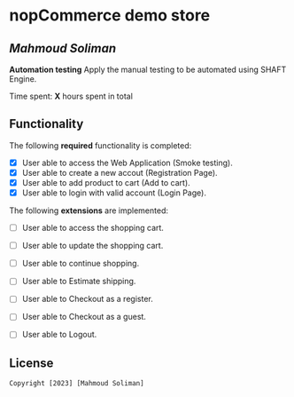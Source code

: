 # nopCommerce demo store 

## *Mahmoud Soliman*

**Automation testing** Apply the manual testing to be automated using SHAFT Engine.

Time spent: **X** hours spent in total

## Functionality 

The following **required** functionality is completed:

* [x] User able to access the Web Application (Smoke testing).
* [x] User able to create a new accout (Registration Page).
* [x] User able to add product to cart (Add to cart).
* [x] User able to login with valid account (Login Page). 

The following **extensions** are implemented:

* [ ] User able to access the shopping cart.
* [ ] User able to update the shopping cart.
* [ ] User able to continue shopping.
* [ ] User able to Estimate shipping.
* [ ] User able to Checkout as a register.
* [ ] User able to Checkout as a guest.
* [ ] User able to Logout.


## License

    Copyright [2023] [Mahmoud Soliman]
